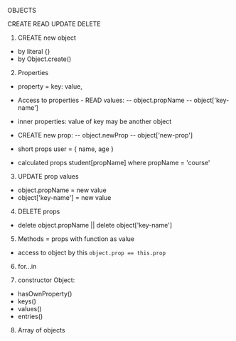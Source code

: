 OBJECTS

CREATE READ UPDATE DELETE

1. CREATE new object
- by literal {}
- by Object.create()

2. Properties
- property = key: value,

- Access to properties - READ values:
-- object.propName
-- object['key-name'] 

- inner properties: value of key may be another object 

- CREATE new prop:
-- object.newProp
-- object['new-prop'] 

- short props user = { name, age }

- calculated props student[propName] where propName = 'course'

3. UPDATE prop values
- object.propName = new value
- object['key-name'] = new value

4. DELETE props
- delete object.propName || delete object['key-name']

5. Methods = props with function as value
- access to object by this
`object.prop == this.prop`

6. for...in

7. constructor Object:
- hasOwnProperty()
- keys()
- values()
- entries()

8. Array of objects